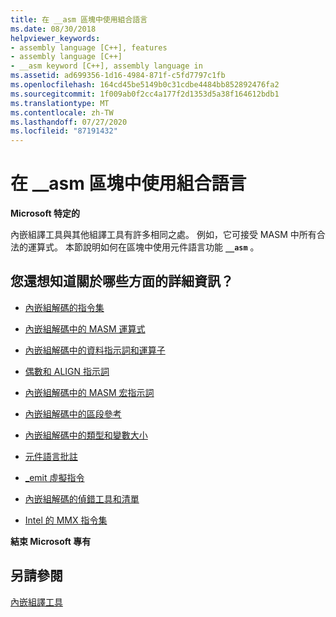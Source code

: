 ```yaml
---
title: 在 __asm 區塊中使用組合語言
ms.date: 08/30/2018
helpviewer_keywords:
- assembly language [C++], features
- assembly language [C++]
- __asm keyword [C++], assembly language in
ms.assetid: ad699356-1d16-4984-871f-c5fd7797c1fb
ms.openlocfilehash: 164cd45be5149b0c31cdbe4484bb852892476fa2
ms.sourcegitcommit: 1f009ab0f2cc4a177f2d1353d5a38f164612bdb1
ms.translationtype: MT
ms.contentlocale: zh-TW
ms.lasthandoff: 07/27/2020
ms.locfileid: "87191432"
---
```

# <a name="using-assembly-language-in-__asm-blocks"></a>在 __asm 區塊中使用組合語言

**Microsoft 特定的**

內嵌組譯工具與其他組譯工具有許多相同之處。 例如，它可接受 MASM 中所有合法的運算式。 本節說明如何在區塊中使用元件語言功能 **`__asm`** 。

## <a name="what-do-you-want-to-know-more-about"></a>您還想知道關於哪些方面的詳細資訊？

- [內嵌組解碼的指令集](../../assembler/inline/instruction-set-for-inline-assembly.md)

- [內嵌組解碼中的 MASM 運算式](../../assembler/inline/masm-expressions-in-inline-assembly.md)

- [內嵌組解碼中的資料指示詞和運算子](../../assembler/inline/data-directives-and-operators-in-inline-assembly.md)

- [偶數和 ALIGN 指示詞](../../assembler/inline/even-and-align-directives.md)

- [內嵌組解碼中的 MASM 宏指示詞](../../assembler/inline/masm-macro-directives-in-inline-assembly.md)

- [內嵌組解碼中的區段參考](../../assembler/inline/segment-references-in-inline-assembly.md)

- [內嵌組解碼中的類型和變數大小](../../assembler/inline/type-and-variable-sizes-in-inline-assembly.md)

- [元件語言批註](../../assembler/inline/assembly-language-comments.md)

- [_emit 虛擬指令](../../assembler/inline/emit-pseudoinstruction.md)

- [內嵌組解碼的偵錯工具和清單](../../assembler/inline/debugging-and-listings-for-inline-assembly.md)

- [Intel 的 MMX 指令集](../../assembler/inline/intel-s-mmx-instruction-set.md)

**結束 Microsoft 專有**

## <a name="see-also"></a>另請參閱

[內嵌組譯工具](../../assembler/inline/inline-assembler.md)<br/>
